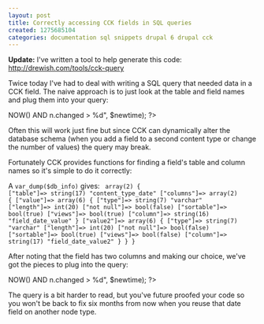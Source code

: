 ```yaml
---
layout: post
title: Correctly accessing CCK fields in SQL queries
created: 1275685104
categories: documentation sql snippets drupal 6 drupal cck
---
```

<strong>Update:</strong> I've written a tool to help generate this code: http://drewish.com/tools/cck-query

Twice today I've had to deal with writing a SQL query that needed data in a CCK field. The naive approach is to just look at the table and field names and plug them into your query:
<?php
$result = db_query("SELECT COUNT(*) AS count FROM {node} n 
INNER JOIN {term_node} tn ON n.vid = tn.vid 
INNER JOIN {content_type_date} ctd ON n.vid = ctd.vid 
WHERE tn.tid = 25 AND ctd.field_date_value > NOW() AND n.changed > %d", $newtime);
?>
 Often this will work just fine but since CCK can dynamically alter the database schema (when you add a field to a second content type or change the number of values) the query may break.

Fortunately CCK provides functions for finding a field's table and column names so it's simple to do it correctly:
<?php
$field = content_fields('field_date');
$db_info = content_database_info($field);
?>

A <code>var_dump($db_info)</code> gives:
<code>
array(2) {
  ["table"]=>
  string(17) "content_type_date"
  ["columns"]=>
  array(2) {
    ["value"]=>
    array(6) {
      ["type"]=>
      string(7) "varchar"
      ["length"]=>
      int(20)
      ["not null"]=>
      bool(false)
      ["sortable"]=>
      bool(true)
      ["views"]=>
      bool(true)
      ["column"]=>
      string(16) "field_date_value"
    }
    ["value2"]=>
    array(6) {
      ["type"]=>
      string(7) "varchar"
      ["length"]=>
      int(20)
      ["not null"]=>
      bool(false)
      ["sortable"]=>
      bool(true)
      ["views"]=>
      bool(false)
      ["column"]=>
      string(17) "field_date_value2"
    }
  }
}
</code>

After noting that the field has two columns and making our choice, we've got the pieces to plug into the query:
<?php
$field = content_fields('field_date');
$db_info = content_database_info($field);
$result = db_query("SELECT COUNT(*) AS count FROM {node} n 
INNER JOIN {term_node} tn ON n.vid = tn.vid 
INNER JOIN {". $db_info['table'] ."} ctd ON n.vid = ctd.vid 
WHERE tn.tid = 25 AND ctd." . $db_info['columns']['value']['column'] . " > NOW() AND n.changed > %d", $newtime);
?>

The query is a bit harder to read, but you've future proofed your code so you won't be back to fix six months from now when you reuse that date field on another node type.
<!--break-->
